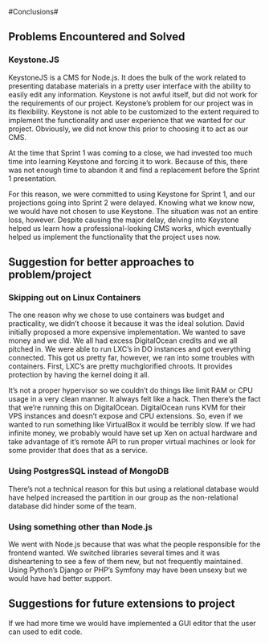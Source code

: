 #Conclusions#

## Problems Encountered and Solved

### Keystone.JS

KeystoneJS is a CMS for Node.js.  It does the bulk of the work related to presenting database materials in a pretty user interface with the ability to easily edit any information.  Keystone is not awful itself, but did not work for the requirements of our project.  Keystone’s problem for our project was in its flexibility.  Keystone is not able to be customized to the extent required to implement the functionality and user experience that we wanted for our project.  Obviously, we did not know this prior to choosing it to act as our CMS.

At the time that Sprint 1 was coming to a close, we had invested too much time into learning Keystone and forcing it to work.  Because of this, there was not enough time to abandon it and find a replacement before the Sprint 1 presentation.

For this reason, we were committed to using Keystone for Sprint 1, and our projections going into Sprint 2 were delayed.  Knowing what we know now, we would have not chosen to use Keystone.  The situation was not an entire loss, however.  Despite causing the major delay, delving into Keystone helped us learn how a professional-looking CMS works, which eventually helped us implement the functionality that the project uses now.

## Suggestion for better approaches to problem/project

### Skipping out on Linux Containers
The one reason why we chose to use containers was budget and practicality, we didn’t choose it because it was the ideal solution. David initially proposed a more expensive implementation. We wanted to save money and we did. We all had excess DigitalOcean credits and we all pitched in. We were able to run LXC’s in DO instances and got everything connected. This got us pretty far, however, we ran into some troubles with containers. First, LXC’s are pretty muchglorified chroots. It provides protection by having the kernel doing it all. 
 
It’s not a proper hypervisor so we couldn’t do things like limit RAM or CPU usage in a very clean manner. It always felt like a hack. Then there’s the fact that we’re running this on DigitalOcean. DigitalOcean runs KVM for their VPS instances and doesn’t expose and CPU extensions. So, even if we wanted to run something like VirtualBox it would be terribly slow. If we had infinite money, we probably would have set up Xen on actual hardware and take advantage of it’s remote API to run proper virtual machines or look for some provider that does that as a service.

### Using PostgresSQL instead of MongoDB
There’s not a technical reason for this but using a relational database would have helped increased the partition in our group as the non-relational database did hinder some of the team. 

### Using something other than Node.js
We went with Node.js because that was what the people responsible for the frontend wanted. We switched libraries several times and it was disheartening to see a few of them new, but not frequently maintained. Using Python’s Django or PHP’s Symfony may have been unsexy but we would have had better support.

## Suggestions for future extensions to project

If we had more time we would have implemented a GUI editor that the user can used to edit code.


